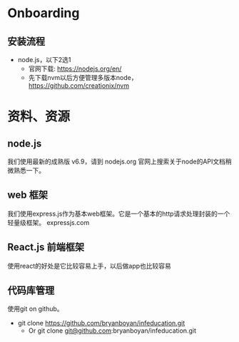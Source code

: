 # Onboarding
## 安装流程
* node.js，以下2选1
  * 官网下载: https://nodejs.org/en/
  * 先下载nvm以后方便管理多版本node，https://github.com/creationix/nvm

# 资料、资源
## node.js
我们使用最新的成熟版 v6.9，请到 nodejs.org 官网上搜索关于node的API文档稍微熟悉一下。
## web 框架
我们使用express.js作为基本web框架。它是一个基本的http请求处理封装的一个轻量级框架。 expressjs.com 
## React.js 前端框架
使用react的好处是它比较容易上手，以后做app也比较容易
## 代码库管理
使用git on github。
* git clone https://github.com/bryanboyan/infeducation.git
  * Or git clone git@github.com:bryanboyan/infeducation.git
